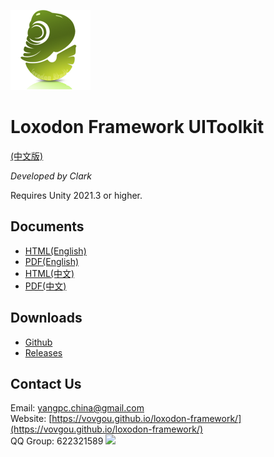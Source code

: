 ![](images/icon.png)

# Loxodon Framework UIToolkit

[(中文版)](https://github.com/vovgou/loxodon-framework/blob/master/Loxodon.Framework.UIElements/README.md)

*Developed by Clark*

Requires Unity 2021.3 or higher.


## Documents

- [HTML(English)](https://github.com/vovgou/loxodon-framework/blob/master/docs/LoxodonFramework_en.md)
- [PDF(English)](https://github.com/vovgou/loxodon-framework/raw/master/docs/LoxodonFramework_en.pdf)
- [HTML(中文)](https://github.com/vovgou/loxodon-framework/blob/master/docs/LoxodonFramework.md)
- [PDF(中文)](https://github.com/vovgou/loxodon-framework/raw/master/docs/LoxodonFramework.pdf)

## Downloads  
- [Github](https://github.com/vovgou/loxodon-framework-dev/tree/master/Loxodon.Framework.UIElements)
- [Releases](https://github.com/vovgou/loxodon-framework/releases)

## Contact Us
Email: [yangpc.china@gmail.com](mailto:yangpc.china@gmail.com)   
Website: [https://vovgou.github.io/loxodon-framework/](https://vovgou.github.io/loxodon-framework/)  
QQ Group: 622321589 [![](https://pub.idqqimg.com/wpa/images/group.png)](https:////shang.qq.com/wpa/qunwpa?idkey=71c1e43c24900ee84aeffc76fb67c0bacddc3f62a516fe80eae6b9521f872c59)
